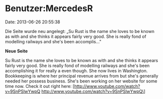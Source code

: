 Benutzer:MercedesR
==================

Date: 2013-06-26 20:55:38

Die Seite wurde neu angelegt: „Su Rust is the name she loves to be known
as with and she thinks it appears fairly very good. She is really fond
of modelling railways and she\'s been accomplis..."

**Neue Seite**

<div>

Su Rust is the name she loves to be known as with and she thinks it
appears fairly very good. She is really fond of modelling railways and
she\'s been accomplishing it for really a even though. She now lives in
Washington. Bookkeeping is where her principal revenue arrives from but
she\'s generally needed her possess business. She\'s been working on her
website for some time now. Check it out right here:
\[http://www.youtube.com/watch?v=9SnPSlwYwpQ
http://www.youtube.com/watch?v=9SnPSlwYwpQ\]

</div>
